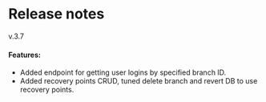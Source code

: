 # Release notes
v.3.7
#### Features:
* Added endpoint for getting user logins by specified branch ID.
* Added recovery points CRUD, tuned delete branch and revert DB to use recovery points.
 
